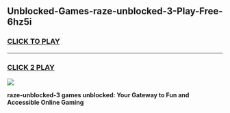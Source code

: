 
## Unblocked-Games-raze-unblocked-3-Play-Free-6hz5i
<h3>
<a href="https://premium76.site?title=raze-unblocked-3&ref=23A">CLICK TO PLAY</a></h3>
<hr>

<h3>
<a href="https://premium76.site?title=raze-unblocked-3&ref=23A">CLICK 2 PLAY</a>
  
</h3>

<a href="https://premium76.site?title=raze-unblocked-3&ref=23A"><img src="https://clearcache.store/games.png"></a>


**raze-unblocked-3 games unblocked: Your Gateway to Fun and Accessible Online Gaming**
